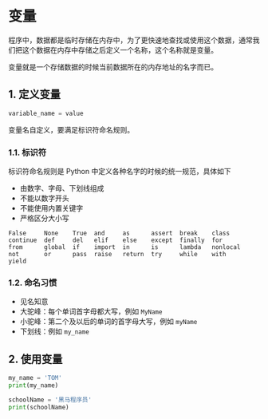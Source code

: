 # 变量

程序中，数据都是临时存储在内存中，为了更快速地查找或使用这个数据，通常我们把这个数据在内存中存储之后定义一个名称，这个名称就是变量。

变量就是一个存储数据的时候当前数据所在的内存地址的名字而已。

## 1. 定义变量

```py
variable_name = value
```

变量名自定义，要满足标识符命名规则。

### 1.1. 标识符

标识符命名规则是 Python 中定义各种名字的时候的统一规范，具体如下

- 由数字、字母、下划线组成
- 不能以数字开头
- 不能使用内置关键字
- 严格区分大小写

```
False     None    True  and     as      assert  break    class
continue  def     del   elif    else    except  finally  for
from      global  if    import  in      is      lambda   nonlocal
not       or      pass  raise   return  try     while    with
yield
```

### 1.2. 命名习惯

- 见名知意
- 大驼峰：每个单词首字母都大写，例如 `MyName`
- 小驼峰：第二个及以后的单词的首字母大写，例如 `myName`
- 下划线：例如 `my_name`

## 2. 使用变量

```py
my_name = 'TOM'
print(my_name)

schoolName = '黑马程序员'
print(schoolName)
```

